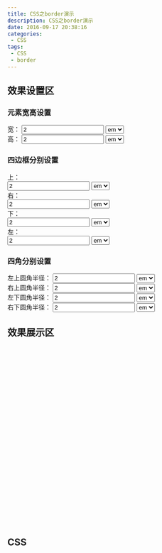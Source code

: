 ```yaml
---
title: CSS之border演示
description: CSS之border演示
date: 2016-09-17 20:38:16
categories:
 - CSS
tags:
 - CSS
 - border
---
```


  <!DOCTYPE html PUBLIC "-//W3C//DTD XHTML 1.0 Transitional//EN" "http://www.w3.org/TR/xhtml1/DTD/xhtml1-transitional.dtd">
<html xmlns="http://www.w3.org/1999/xhtml">
	<head>
		<meta http-equiv="Content-Type" content="text/html; charset=utf-8" />
		<title>border-Css3</title>
		<link href="http://liyufeng.angton.com/css3-style2.css" rel="stylesheet" type="text/css" />
		<link href="http://liyufeng.angton.com/slider.css" rel="stylesheet" type="text/css" />
		<link rel="stylesheet" type="text/css" href="http://liyufeng.angton.com/normalize.css" />
		<link rel="stylesheet" type="text/css" href="http://liyufeng.angton.com/jquery.classycolor.css" />
		<script type="text/javascript" src="http://liyufeng.angton.com/slider.min.js"></script>
		<script src="http://liyufeng.angton.com/jquery-2.1.1.min.js"></script>
		<script src="http://liyufeng.angton.com/jquery.classycolor.js"></script>
	</head>
	<body>
	<div class="action-container">
		<form id="form1" name="form1" method="post" action="">
			<h2 class="toptit">效果设置区</h2>
			<div class="action-properties" id="shadow-container1">
				<h3>元素宽高设置</h3>
				<div class="property-container">
					<label cless="label">宽：</label>
					<input name="textfield" type="text" class="fd_slider_cn_halfSize fd_tween fd_tween fd_slider_cb_update_Borders.showBorder fd_range_0_10 fd_slider_cn_theSlider" id="bwidth" value="2" maxlength="3" />
					<select name="" id="width-units" onchange="Borders.showBorder();">
						<option selected="selected">em</option>
						<option>px</option>
					</select>
				</div>
				<div class="property-container">
					<label cless="label">高：</label>
					<input name="textfield" type="text" class="fd_slider_cn_halfSize fd_tween fd_tween fd_slider_cb_update_Borders.showBorder fd_range_0_10 fd_slider_cn_theSlider" id="bheight" value="2" maxlength="3" />
					<select name="" id="height-units" onchange="Borders.showBorder();">
						<option selected="selected">em</option>
						<option>px</option>
					</select>
				</div>
			</div>
			<div class="action-properties" id="shadow-container1">
				<h3>四边框分别设置</h3>
				<div class="property-container">
					<label cless="label">上：</label>
					<div class="color-box">
						<div class="classypicker1" onchange="Borders.showBorder();"></div>
					</div>
					<input name="textfield" type="text" class="fd_slider_cn_halfSize fd_tween fd_tween fd_slider_cb_update_Borders.showBorder fd_range_0_10 fd_slider_cn_theSlider" id="btop" value="2" maxlength="3" onchange="Borders.showBorder();"/>
					<select name="" id="top-units" onchange="Borders.showBorder();">
						<option selected="selected">em</option>
						<option>px</option>
					</select>	
				</div>
				<div class="property-container">
					<label cless="label">右：</label>
					<div class="color-box">
						<div class="classypicker2"></div>
					</div>
					<input name="textfield" type="text" class="fd_slider_cn_halfSize fd_tween fd_tween fd_slider_cb_update_Borders.showBorder fd_range_0_10 fd_slider_cn_theSlider" id="bright" value="2" maxlength="3" />
					<select name=""  id="right-units" onchange="Borders.showBorder();">
						<option selected="selected">em</option>
						<option>px</option>      
					</select>
				</div>
				<div class="property-container">
					<label cless="label">下：</label>
					<div class="color-box">
						<div class="classypicker3"></div>
					</div>
					<input name="textfield" type="text" class="fd_slider_cn_halfSize fd_tween fd_tween fd_slider_cb_update_Borders.showBorder fd_range_0_10 fd_slider_cn_theSlider" id="bbottom" onchange="BoxShadow.showShadow();" value="2" maxlength="3" />
					<select name="" id="bottom-units" onchange="Borders.showBorder();">
						<option selected="selected">em</option>
						<option>px</option>
					</select>
				</div>
				<div class="property-container">
					<label cless="label">左：</label>
					<div class="color-box">
						<div class="classypicker4"></div>
					</div>
					<input name="textfield" type="text" class="fd_slider_cn_halfSize fd_tween fd_tween fd_slider_cb_update_Borders.showBorder fd_range_0_10 fd_slider_cn_theSlider" id="bleft" onchange="BoxShadow.showShadow();" value="2" maxlength="3" />
					<select name="" id="left-units" onchange="Borders.showBorder();">
						<option selected="selected">em</option>
						<option>px</option>
					</select>
				</div>
			</div>		
			<div class="action-properties" id="shadow-container1">
				<h3>四角分别设置</h3>
				<div class="property-container">
					<label cless="label">左上圆角半径：</label>
					<input name="textfield" type="text" class="fd_slider_cn_halfSize fd_tween fd_tween fd_slider_cb_update_Borders.showBorder fd_range_0_10 fd_slider_cn_theSlider" id="top-left" value="2" maxlength="3" />
					<select name="" id="top-left-units" onchange="Borders.showBorder();">
						<option selected="selected">em</option>
						<option>px</option>
					</select>
				</div>
				<div class="property-container">
					<label cless="label">右上圆角半径：</label>
					<input name="textfield" type="text" class="fd_slider_cn_halfSize fd_tween fd_tween fd_slider_cb_update_Borders.showBorder fd_range_0_10 fd_slider_cn_theSlider" id="top-right" value="2" maxlength="3" />
					<select name=""  id="top-right-units" onchange="Borders.showBorder();">
						<option selected="selected">em</option>
						<option>px</option>         
					</select>
				</div>
				<div class="property-container">
					<label cless="label">左下圆角半径：</label>
					<input name="textfield" type="text" class="fd_slider_cn_halfSize fd_tween fd_tween fd_slider_cb_update_Borders.showBorder fd_range_0_10 fd_slider_cn_theSlider" id="bottom-left" onchange="BoxShadow.showShadow();" value="2" maxlength="3" />
					<select name="" id="bottom-left-units" onchange="Borders.showBorder();">
						<option selected="selected">em</option>
						<option>px</option>
					</select>
				</div>
				<div class="property-container">
					<label cless="label">右下圆角半径：</label>
					<input name="textfield" type="text" class="fd_slider_cn_halfSize fd_tween fd_tween fd_slider_cb_update_Borders.showBorder fd_range_0_10 fd_slider_cn_theSlider" id="bottom-right" onchange="BoxShadow.showShadow();" value="2" maxlength="3" />
					<select name="" id="bottom-right-units" onchange="Borders.showBorder();">
						<option selected="selected">em</option>
						<option>px</option>
					</select>
				</div>
			</div>
		</form>
	</div>
	<div class="Preview-container">
		<h2 class="toptit">效果展示区</h2>
		<div style="height: 400px;">
			<div id="demo-border"></div>
		</div>
		<h2 class="toptit">CSS</h2>
		<div id="code2"></div>
	</div>
	<script>
		$(function(){
			$('.classypicker1').ClassyColor({
					color: '#ff5900a8',
					colorSpace: 'rgba',
					labels: true,
					displayColor: 'hex'
			});			
			$('.classypicker2').ClassyColor({
					color: '#bbbf36',
					// colorSpace: 'rgb',
					colorSpace: 'rgba',
					labels: true,
					displayColor: 'hex'
			});
			$('.classypicker3').ClassyColor({
					color: '#365cbf',
					colorSpace: 'rgba',
					// colorSpace: 'hsla',
					labels: true,
					displayColor: 'hex'
					// displayColor: 'css'
			});
			$('.classypicker4').ClassyColor({
					color: '#36bf5e',
					colorSpace: 'rgba',
					// colorSpace: 'hsl',
					labels: true,
					displayColor: 'hex'
			});
			var tcolor = "#ff5900a8";
			var rcolor = "#bbbf36";
			var bcolor = "#365cbf";
			var lcolor = "#36bf5e";
			$(".classypicker1").on('newcolor',function(){			
				var selectColor1 = $(".classypicker1 .output-wrapper").html();
				console.log(selectColor1);
				$("#demo-border").css({'border-top-color':selectColor1});
				var top_html = $("#code2").html();
				top_html = top_html.replace(new RegExp(tcolor,"gm"),selectColor1);
				tcolor = selectColor1;
				$("#code2").html(top_html);
			});
			$(".classypicker2").on('newcolor',function(){
				var selectColor2 = $(".classypicker2 .output-wrapper").html();
				$("#demo-border").css({'border-right-color':selectColor2});
				var right_html = $("#code2").html();
				right_html = right_html.replace(new RegExp(rcolor,"gm"),selectColor2);
				rcolor = selectColor2;
				$("#code2").html(right_html);
			});
			$(".classypicker3").on('newcolor',function(){
				var selectColor3 = $(".classypicker3 .output-wrapper").html();
				$("#demo-border").css({'border-bottom-color':selectColor3});
				var bottom_html = $("#code2").html();
				bottom_html = bottom_html.replace(new RegExp(bcolor,"gm"),selectColor3);
				bcolor = selectColor3;
				$("#code2").html(bottom_html);
			});
			$(".classypicker4").on('newcolor',function(){
				var selectColor4 = $(".classypicker4 .output-wrapper").html();
				$("#demo-border").css({'border-left-color':selectColor4});
				var left_html = $("#code2").html();
				left_html = left_html.replace(new RegExp(lcolor,"gm"),selectColor4);
				lcolor = selectColor4;
				$("#code2").html(left_html);
			});			
		});	
	</script>
	<script type="text/javascript" src="http://liyufeng.angton.com/Border.js"></script>
	</body>
</html>